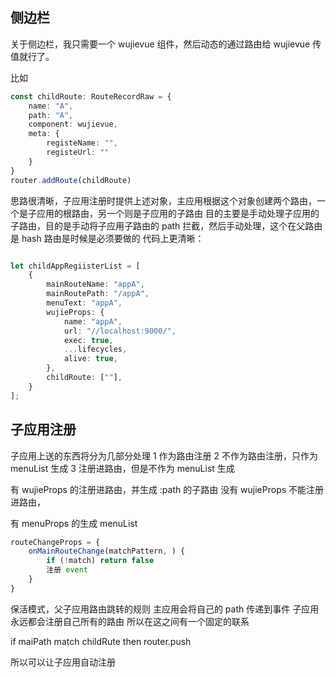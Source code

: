 



## 侧边栏
关于侧边栏，我只需要一个 wujievue 组件，然后动态的通过路由给 wujievue 传值就行了。

比如

```ts
const childRoute: RouteRecordRaw = {
    name: "A",
    path: "A",
    component: wujievue,
    meta: {
        registeName: "",
        registeUrl: ""
    }
}
router.addRoute(childRoute)
```


思路很清晰，子应用注册时提供上述对象，主应用根据这个对象创建两个路由，一个是子应用的根路由，另一个则是子应用的子路由
目的主要是手动处理子应用的子路由，目的是手动将子应用子路由的 path 拦截，然后手动处理，这个在父路由是 hash 路由是时候是必须要做的
代码上更清晰：
```ts

let childAppRegiisterList = [
    {
        mainRouteName: "appA",
        mainRoutePath: "/appA",
        menuText: "appA",
        wujieProps: {
            name: "appA",
            url: "//localhost:9000/",
            exec: true,
            ...lifecycles,
            alive: true,
        },
        childRoute: [""],
    }
];
```



## 子应用注册
子应用上送的东西将分为几部分处理
1 作为路由注册
2 不作为路由注册，只作为 menuList 生成
3 注册进路由，但是不作为 menuList 生成

有 wujieProps 的注册进路由，并生成 :path 的子路由
没有 wujieProps 不能注册进路由，


有 menuProps 的生成 menuList





```ts
routeChangeProps = {
    onMainRouteChange(matchPattern, ) {
        if (!match) return false
        注册 event 
    }
}
```

保活模式，父子应用路由跳转的规则
主应用会将自己的 path 传递到事件
子应用永远都会注册自己所有的路由
所以在这之间有一个固定的联系

if maiPath match childRute
then router.push

所以可以让子应用自动注册
